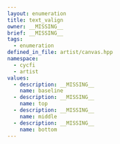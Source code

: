 ```yaml
---
layout: enumeration
title: text_valign
owner: __MISSING__
brief: __MISSING__
tags:
  - enumeration
defined_in_file: artist/canvas.hpp
namespace:
  - cycfi
  - artist
values:
  - description: __MISSING__
    name: baseline
  - description: __MISSING__
    name: top
  - description: __MISSING__
    name: middle
  - description: __MISSING__
    name: bottom
---
```

